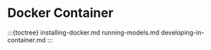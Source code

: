 
# Docker Container


:::{toctree}
installing-docker.md
running-models.md
developing-in-container.md
:::

